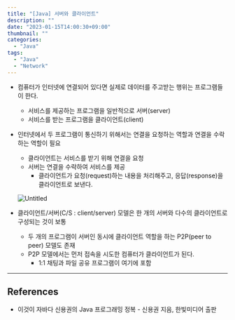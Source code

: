 ```yaml
---
title: "[Java] 서버와 클라이언트"
description: ""
date: "2023-01-15T14:00:30+09:00"
thumbnail: ""
categories:
  - "Java"
tags:
  - "Java"
  - "Network"
---
```

<!--more-->

- 컴퓨터가 인터넷에 연결되어 있다면 실제로 데이터를 주고받는 행위는 프로그램들이 한다.
    - 서비스를 제공하는 프로그램을 일반적으로 서버(server)
    - 서비스를 받는 프로그램을 클라이언트(client)
- 인터넷에서 두 프로그램이 통신하기 위해서는 연결을 요청하는 역할과 연결을 수락하는 역할이 필요
    - 클라이언트는 서비스를 받기 위해 연결을 요청
    - 서버는 연결을 수락하여 서비스를 제공
        - 클라이언트가 요청(request)하는 내용을 처리해주고, 응답(response)을 클라이언트로 보낸다.
    
    ![Untitled](/images/lang_java/inputOutput/서버와_클라이언트/Untitled.png)
    
- 클라이언트/서버(C/S : client/server) 모델은 한 개의 서버와 다수의 클라이언트로 구성되는 것이 보통
    - 두 개의 프로그램이 서버인 동시에 클라이언트 역할을 하는 P2P(peer to peer) 모델도 존재
    - P2P 모델에서는 먼저 접속을 시도한 컴퓨터가 클라이언트가 된다.
        - 1:1 채팅과 파일 공유 프로그램이 여기에 포함

---

## References

- 이것이 자바다 신용권의 Java 프로그래밍 정복 - 신용권 지음, 한빛미디어 출판